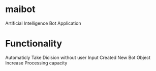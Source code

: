 # maibot
Artificial Intelligence Bot Application

# Functionality
Automaticly Take Dicision without user Input
Created New Bot Object 
Increase Processing capacity

